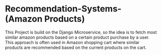 # Recommendation-Systems-(Amazon Products)
This Project is build on the Django Microservice, so the idea is to fetch most similar amazon products based on a certain product purchase by a user. This approach is often used in Amazon shopping cart where similar products are recommended based on the current products on the cart. 
